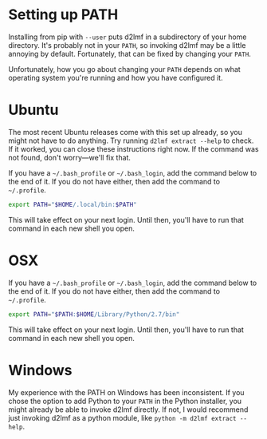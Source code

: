 # Setting up PATH
Installing from pip with `--user` puts d2lmf in a subdirectory of your home
directory. It's probably not in your `PATH`, so invoking d2lmf may be a little
annoying by default. Fortunately, that can be fixed by changing your `PATH`.

Unfortunately, how you go about changing your `PATH` depends on what operating
system you're running and how you have configured it.

# Ubuntu
The most recent Ubuntu releases come with this set up already, so you might
not have to do anything. Try running `d2lmf extract --help` to check. If it
worked, you can close these instructions right now. If the command was not
found, don't worry—we'll fix that.

If you have a `~/.bash_profile` or `~/.bash_login`, add the command below to
the end of it. If you do not have either, then add the command to `~/.profile`.

```bash
export PATH="$HOME/.local/bin:$PATH"
```

This will take effect on your next login. Until then, you'll have to run that
command in each new shell you open.

# OSX
If you have a `~/.bash_profile` or `~/.bash_login`, add the command below to
the end of it. If you do not have either, then add the command to `~/.profile`.

```bash
export PATH="$PATH:$HOME/Library/Python/2.7/bin"
```

This will take effect on your next login. Until then, you'll have to run that
command in each new shell you open.

# Windows
My experience with the PATH on Windows has been inconsistent. If you chose the
option to add Python to your `PATH` in the Python installer, you might already
be able to invoke d2lmf directly. If not, I would recommend just invoking d2lmf
as a python module, like `python -m d2lmf extract --help`.
